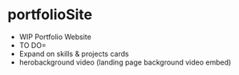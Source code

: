 # portfolioSite
- WIP Portfolio Website
- TO DO=
- Expand on skills & projects cards
- herobackground video (landing page background video embed)
